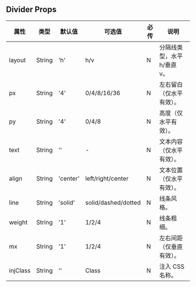 ## Divider Props

| 属性       | 类型     | 默认值      | 可选值                 | 必传  | 说明               |
|----------|--------|----------|---------------------|-----|------------------|
| layout   | String | 'h'      | h/v                 | N   | 分隔线类型，水平 h/垂直 v。 |
| px       | String | '4'      | 0/4/8/16/36         | N   | 左右留白（仅水平有效）。     |
| py       | String | '4'      | 0/4/8               | N   | 高度（仅水平有效）。       |
| text     | String | ''       | -                   | N   | 文本内容（仅水平有效）。     |
| align    | String | 'center' | left/right/center   | N   | 文本位置（仅水平有效）。     |
| line     | String | 'solid'  | solid/dashed/dotted | N   | 线条风格。            |
| weight   | String | '1'      | 1/2/4               | N   | 线条粗细。            |
| mx       | String | '1'      | 1/2/4               | N   | 左右间距（仅垂直有效）。     |
| injClass | String | ''       | Class               | N   | 注入 CSS 名称。       |